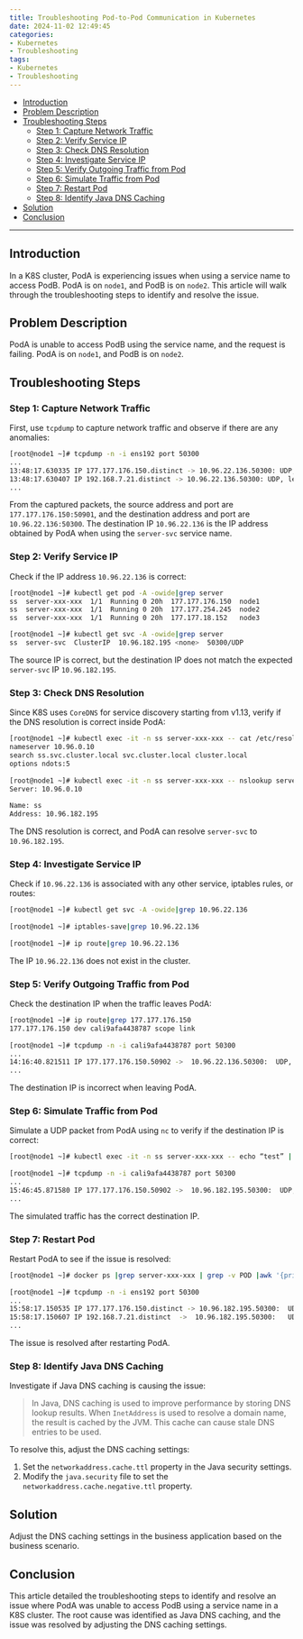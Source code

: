 ```yaml
---
title: Troubleshooting Pod-to-Pod Communication in Kubernetes
date: 2024-11-02 12:49:45
categories:
- Kubernetes
- Troubleshooting
tags:
- Kubernetes
- Troubleshooting
---
```


- [Introduction](#introduction)
- [Problem Description](#problem-description)
- [Troubleshooting Steps](#troubleshooting-steps)
  - [Step 1: Capture Network Traffic](#step-1-capture-network-traffic)
  - [Step 2: Verify Service IP](#step-2-verify-service-ip)
  - [Step 3: Check DNS Resolution](#step-3-check-dns-resolution)
  - [Step 4: Investigate Service IP](#step-4-investigate-service-ip)
  - [Step 5: Verify Outgoing Traffic from Pod](#step-5-verify-outgoing-traffic-from-pod)
  - [Step 6: Simulate Traffic from Pod](#step-6-simulate-traffic-from-pod)
  - [Step 7: Restart Pod](#step-7-restart-pod)
  - [Step 8: Identify Java DNS Caching](#step-8-identify-java-dns-caching)
- [Solution](#solution)
- [Conclusion](#conclusion)

---

<a name="introduction"></a>
## Introduction

In a K8S cluster, PodA is experiencing issues when using a service name to access PodB. PodA is on `node1`, and PodB is on `node2`. This article will walk through the troubleshooting steps to identify and resolve the issue.

<a name="problem-description"></a>
## Problem Description

PodA is unable to access PodB using the service name, and the request is failing. PodA is on `node1`, and PodB is on `node2`.

<a name="troubleshooting-steps"></a>
## Troubleshooting Steps

<a name="step-1-capture-network-traffic"></a>
### Step 1: Capture Network Traffic

First, use `tcpdump` to capture network traffic and observe if there are any anomalies:

```bash
[root@node1 ~]# tcpdump -n -i ens192 port 50300  
...  
13:48:17.630335 IP 177.177.176.150.distinct -> 10.96.22.136.50300: UDP, length 214  
13:48:17.630407 IP 192.168.7.21.distinct -> 10.96.22.136.50300: UDP, length 214  
...
```

From the captured packets, the source address and port are `177.177.176.150:50901`, and the destination address and port are `10.96.22.136:50300`. The destination IP `10.96.22.136` is the IP address obtained by PodA when using the `server-svc` service name.

<a name="step-2-verify-service-ip"></a>
### Step 2: Verify Service IP

Check if the IP address `10.96.22.136` is correct:

```bash
[root@node1 ~]# kubectl get pod -A -owide|grep server  
ss  server-xxx-xxx  1/1  Running 0 20h  177.177.176.150  node1  
ss  server-xxx-xxx  1/1  Running 0 20h  177.177.254.245  node2  
ss  server-xxx-xxx  1/1  Running 0 20h  177.177.18.152   node3  
```

```bash
[root@node1 ~]# kubectl get svc -A -owide|grep server  
ss  server-svc  ClusterIP  10.96.182.195 <none>  50300/UDP  
```

The source IP is correct, but the destination IP does not match the expected `server-svc` IP `10.96.182.195`.

<a name="step-3-check-dns-resolution"></a>
### Step 3: Check DNS Resolution

Since K8S uses `CoreDNS` for service discovery starting from v1.13, verify if the DNS resolution is correct inside PodA:

```bash
[root@node1 ~]# kubectl exec -it -n ss server-xxx-xxx -- cat /etc/resolve.conf  
nameserver 10.96.0.10  
search ss.svc.cluster.local svc.cluster.local cluster.local  
options ndots:5  
  
[root@node1 ~]# kubectl exec -it -n ss server-xxx-xxx -- nslookup server-svc  
Server: 10.96.0.10  
  
Name: ss  
Address: 10.96.182.195
```

The DNS resolution is correct, and PodA can resolve `server-svc` to `10.96.182.195`.

<a name="step-4-investigate-service-ip"></a>
### Step 4: Investigate Service IP

Check if `10.96.22.136` is associated with any other service, iptables rules, or routes:

```bash
[root@node1 ~]# kubectl get svc -A -owide|grep 10.96.22.136  
  
[root@node1 ~]# iptables-save|grep 10.96.22.136  
  
[root@node1 ~]# ip route|grep 10.96.22.136  
```

The IP `10.96.22.136` does not exist in the cluster.

<a name="step-5-verify-outgoing-traffic-from-pod"></a>
### Step 5: Verify Outgoing Traffic from Pod

Check the destination IP when the traffic leaves PodA:

```bash
[root@node1 ~]# ip route|grep 177.177.176.150  
177.177.176.150 dev cali9afa4438787 scope link  
  
[root@node1 ~]# tcpdump -n -i cali9afa4438787 port 50300  
...  
14:16:40.821511 IP 177.177.176.150.50902 ->  10.96.22.136.50300:  UDP, length 214  
...  
```

The destination IP is incorrect when leaving PodA.

<a name="step-6-simulate-traffic-from-pod"></a>
### Step 6: Simulate Traffic from Pod

Simulate a UDP packet from PodA using `nc` to verify if the destination IP is correct:

```bash
[root@node1 ~]# kubectl exec -it -n ss server-xxx-xxx -- echo “test” | nc -u server-svc 50300 -p 9999  
  
[root@node1 ~]# tcpdump -n -i cali9afa4438787 port 50300  
...  
15:46:45.871580 IP 177.177.176.150.50902 ->  10.96.182.195.50300:  UDP, length 54  
...  
```

The simulated traffic has the correct destination IP.

<a name="step-7-restart-pod"></a>
### Step 7: Restart Pod

Restart PodA to see if the issue is resolved:

```bash
[root@node1 ~]# docker ps |grep server-xxx-xxx | grep -v POD |awk '{print $1}' |xargs docker restart  
  
[root@node1 ~]# tcpdump -n -i ens192 port 50300  
...  
15:58:17.150535 IP 177.177.176.150.distinct -> 10.96.182.195.50300:  UDP, length 214  
15:58:17.150607 IP 192.168.7.21.distinct  ->  10.96.182.195.50300:   UDP, length 214  
...  
```

The issue is resolved after restarting PodA.

<a name="step-8-identify-java-dns-caching"></a>
### Step 8: Identify Java DNS Caching

Investigate if Java DNS caching is causing the issue:

> In Java, DNS caching is used to improve performance by storing DNS lookup results. When `InetAddress` is used to resolve a domain name, the result is cached by the JVM. This cache can cause stale DNS entries to be used.

To resolve this, adjust the DNS caching settings:

1. Set the `networkaddress.cache.ttl` property in the Java security settings.
2. Modify the `java.security` file to set the `networkaddress.cache.negative.ttl` property.

<a name="solution"></a>
## Solution

Adjust the DNS caching settings in the business application based on the business scenario.

<a name="conclusion"></a>
## Conclusion

This article detailed the troubleshooting steps to identify and resolve an issue where PodA was unable to access PodB using a service name in a K8S cluster. The root cause was identified as Java DNS caching, and the issue was resolved by adjusting the DNS caching settings.